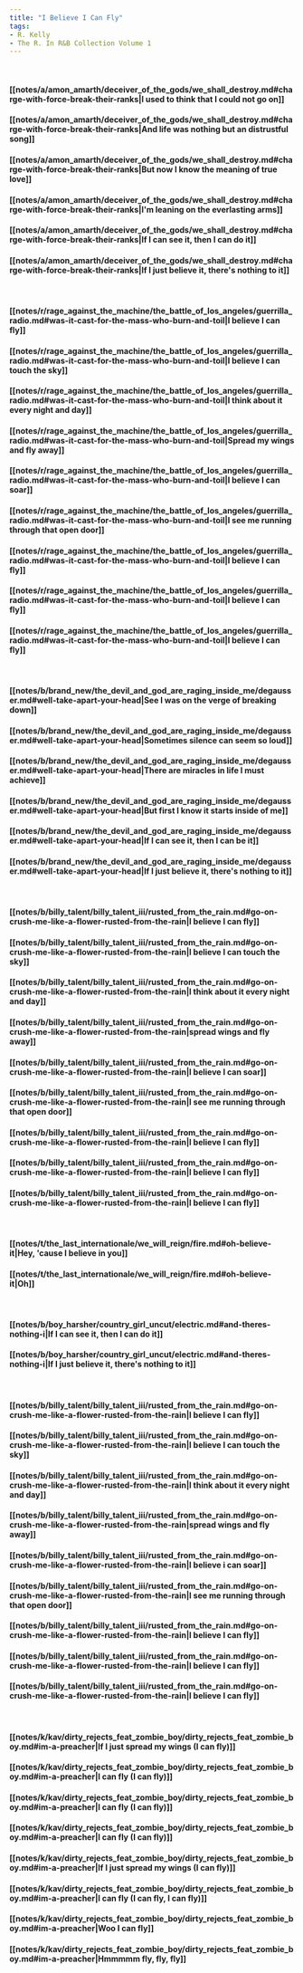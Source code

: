 ```yaml
---
title: "I Believe I Can Fly"
tags:
- R. Kelly
- The R. In R&B Collection Volume 1
---
```

&nbsp;
#### [[notes/a/amon_amarth/deceiver_of_the_gods/we_shall_destroy.md#charge-with-force-break-their-ranks|I used to think that I could not go on]]
#### [[notes/a/amon_amarth/deceiver_of_the_gods/we_shall_destroy.md#charge-with-force-break-their-ranks|And life was nothing but an distrustful song]]
#### [[notes/a/amon_amarth/deceiver_of_the_gods/we_shall_destroy.md#charge-with-force-break-their-ranks|But now I know the meaning of true love]]
#### [[notes/a/amon_amarth/deceiver_of_the_gods/we_shall_destroy.md#charge-with-force-break-their-ranks|I'm leaning on the everlasting arms]]
#### [[notes/a/amon_amarth/deceiver_of_the_gods/we_shall_destroy.md#charge-with-force-break-their-ranks|If I can see it, then I can do it]]
#### [[notes/a/amon_amarth/deceiver_of_the_gods/we_shall_destroy.md#charge-with-force-break-their-ranks|If I just believe it, there's nothing to it]]
&nbsp;
#### [[notes/r/rage_against_the_machine/the_battle_of_los_angeles/guerrilla_radio.md#was-it-cast-for-the-mass-who-burn-and-toil|I believe I can fly]]
#### [[notes/r/rage_against_the_machine/the_battle_of_los_angeles/guerrilla_radio.md#was-it-cast-for-the-mass-who-burn-and-toil|I believe I can touch the sky]]
#### [[notes/r/rage_against_the_machine/the_battle_of_los_angeles/guerrilla_radio.md#was-it-cast-for-the-mass-who-burn-and-toil|I think about it every night and day]]
#### [[notes/r/rage_against_the_machine/the_battle_of_los_angeles/guerrilla_radio.md#was-it-cast-for-the-mass-who-burn-and-toil|Spread my wings and fly away]]
#### [[notes/r/rage_against_the_machine/the_battle_of_los_angeles/guerrilla_radio.md#was-it-cast-for-the-mass-who-burn-and-toil|I believe I can soar]]
#### [[notes/r/rage_against_the_machine/the_battle_of_los_angeles/guerrilla_radio.md#was-it-cast-for-the-mass-who-burn-and-toil|I see me running through that open door]]
#### [[notes/r/rage_against_the_machine/the_battle_of_los_angeles/guerrilla_radio.md#was-it-cast-for-the-mass-who-burn-and-toil|I believe I can fly]]
#### [[notes/r/rage_against_the_machine/the_battle_of_los_angeles/guerrilla_radio.md#was-it-cast-for-the-mass-who-burn-and-toil|I believe I can fly]]
#### [[notes/r/rage_against_the_machine/the_battle_of_los_angeles/guerrilla_radio.md#was-it-cast-for-the-mass-who-burn-and-toil|I believe I can fly]]
&nbsp;
#### [[notes/b/brand_new/the_devil_and_god_are_raging_inside_me/degausser.md#well-take-apart-your-head|See I was on the verge of breaking down]]
#### [[notes/b/brand_new/the_devil_and_god_are_raging_inside_me/degausser.md#well-take-apart-your-head|Sometimes silence can seem so loud]]
#### [[notes/b/brand_new/the_devil_and_god_are_raging_inside_me/degausser.md#well-take-apart-your-head|There are miracles in life I must achieve]]
#### [[notes/b/brand_new/the_devil_and_god_are_raging_inside_me/degausser.md#well-take-apart-your-head|But first I know it starts inside of me]]
#### [[notes/b/brand_new/the_devil_and_god_are_raging_inside_me/degausser.md#well-take-apart-your-head|If I can see it, then I can be it]]
#### [[notes/b/brand_new/the_devil_and_god_are_raging_inside_me/degausser.md#well-take-apart-your-head|If I just believe it, there's nothing to it]]
&nbsp;
#### [[notes/b/billy_talent/billy_talent_iii/rusted_from_the_rain.md#go-on-crush-me-like-a-flower-rusted-from-the-rain|I believe I can fly]]
#### [[notes/b/billy_talent/billy_talent_iii/rusted_from_the_rain.md#go-on-crush-me-like-a-flower-rusted-from-the-rain|I believe I can touch the sky]]
#### [[notes/b/billy_talent/billy_talent_iii/rusted_from_the_rain.md#go-on-crush-me-like-a-flower-rusted-from-the-rain|I think about it every night and day]]
#### [[notes/b/billy_talent/billy_talent_iii/rusted_from_the_rain.md#go-on-crush-me-like-a-flower-rusted-from-the-rain|spread wings and fly away]]
#### [[notes/b/billy_talent/billy_talent_iii/rusted_from_the_rain.md#go-on-crush-me-like-a-flower-rusted-from-the-rain|I believe I can soar]]
#### [[notes/b/billy_talent/billy_talent_iii/rusted_from_the_rain.md#go-on-crush-me-like-a-flower-rusted-from-the-rain|I see me running through that open door]]
#### [[notes/b/billy_talent/billy_talent_iii/rusted_from_the_rain.md#go-on-crush-me-like-a-flower-rusted-from-the-rain|I believe I can fly]]
#### [[notes/b/billy_talent/billy_talent_iii/rusted_from_the_rain.md#go-on-crush-me-like-a-flower-rusted-from-the-rain|I believe I can fly]]
#### [[notes/b/billy_talent/billy_talent_iii/rusted_from_the_rain.md#go-on-crush-me-like-a-flower-rusted-from-the-rain|I believe I can fly]]
&nbsp;
#### [[notes/t/the_last_internationale/we_will_reign/fire.md#oh-believe-it|Hey, 'cause I believe in you]]
#### [[notes/t/the_last_internationale/we_will_reign/fire.md#oh-believe-it|Oh]]
&nbsp;
#### [[notes/b/boy_harsher/country_girl_uncut/electric.md#and-theres-nothing-i|If I can see it, then I can do it]]
#### [[notes/b/boy_harsher/country_girl_uncut/electric.md#and-theres-nothing-i|If I just believe it, there's nothing to it]]
&nbsp;
#### [[notes/b/billy_talent/billy_talent_iii/rusted_from_the_rain.md#go-on-crush-me-like-a-flower-rusted-from-the-rain|I believe I can fly]]
#### [[notes/b/billy_talent/billy_talent_iii/rusted_from_the_rain.md#go-on-crush-me-like-a-flower-rusted-from-the-rain|I believe I can touch the sky]]
#### [[notes/b/billy_talent/billy_talent_iii/rusted_from_the_rain.md#go-on-crush-me-like-a-flower-rusted-from-the-rain|I think about it every night and day]]
#### [[notes/b/billy_talent/billy_talent_iii/rusted_from_the_rain.md#go-on-crush-me-like-a-flower-rusted-from-the-rain|spread wings and fly away]]
#### [[notes/b/billy_talent/billy_talent_iii/rusted_from_the_rain.md#go-on-crush-me-like-a-flower-rusted-from-the-rain|I believe i can soar]]
#### [[notes/b/billy_talent/billy_talent_iii/rusted_from_the_rain.md#go-on-crush-me-like-a-flower-rusted-from-the-rain|I see me running through that open door]]
#### [[notes/b/billy_talent/billy_talent_iii/rusted_from_the_rain.md#go-on-crush-me-like-a-flower-rusted-from-the-rain|I believe I can fly]]
#### [[notes/b/billy_talent/billy_talent_iii/rusted_from_the_rain.md#go-on-crush-me-like-a-flower-rusted-from-the-rain|I believe I can fly]]
#### [[notes/b/billy_talent/billy_talent_iii/rusted_from_the_rain.md#go-on-crush-me-like-a-flower-rusted-from-the-rain|I believe I can fly]]
&nbsp;
#### [[notes/k/kav/dirty_rejects_feat_zombie_boy/dirty_rejects_feat_zombie_boy.md#im-a-preacher|If I just spread my wings (I can fly)]]
#### [[notes/k/kav/dirty_rejects_feat_zombie_boy/dirty_rejects_feat_zombie_boy.md#im-a-preacher|I can fly (I can fly)]]
#### [[notes/k/kav/dirty_rejects_feat_zombie_boy/dirty_rejects_feat_zombie_boy.md#im-a-preacher|I can fly (I can fly)]]
#### [[notes/k/kav/dirty_rejects_feat_zombie_boy/dirty_rejects_feat_zombie_boy.md#im-a-preacher|I can fly (I can fly)]]
#### [[notes/k/kav/dirty_rejects_feat_zombie_boy/dirty_rejects_feat_zombie_boy.md#im-a-preacher|If I just spread my wings (I can fly)]]
#### [[notes/k/kav/dirty_rejects_feat_zombie_boy/dirty_rejects_feat_zombie_boy.md#im-a-preacher|I can fly (I can fly, I can fly)]]
#### [[notes/k/kav/dirty_rejects_feat_zombie_boy/dirty_rejects_feat_zombie_boy.md#im-a-preacher|Woo  I can fly]]
#### [[notes/k/kav/dirty_rejects_feat_zombie_boy/dirty_rejects_feat_zombie_boy.md#im-a-preacher|Hmmmmm  fly, fly, fly]]

